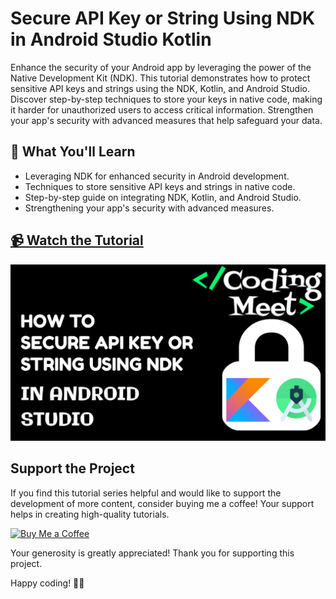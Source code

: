 # Secure API Key or String Using NDK in Android Studio Kotlin

Enhance the security of your Android app by leveraging the power of the Native Development Kit (NDK). This tutorial demonstrates how to protect sensitive API keys and strings using the NDK, Kotlin, and Android Studio. Discover step-by-step techniques to store your keys in native code, making it harder for unauthorized users to access critical information. Strengthen your app's security with advanced measures that help safeguard your data.

## 🚀 What You'll Learn

- Leveraging NDK for enhanced security in Android development.
- Techniques to store sensitive API keys and strings in native code.
- Step-by-step guide on integrating NDK, Kotlin, and Android Studio.
- Strengthening your app's security with advanced measures.

## [📹 Watch the Tutorial](https://youtu.be/GfM-T8AZOOc)

![WebView To App](image/img1.png)

## Support the Project

If you find this tutorial series helpful and would like to support the development of more content, consider buying me a coffee! Your support helps in creating high-quality tutorials.

[![Buy Me a Coffee](https://img.shields.io/badge/Buy%20Me%20a%20Coffee-Donate-orange?style=for-the-badge&logo=buy-me-a-coffee)](https://www.buymeacoffee.com/codingmeet)

Your generosity is greatly appreciated! Thank you for supporting this project.


Happy coding! 🚀✨

